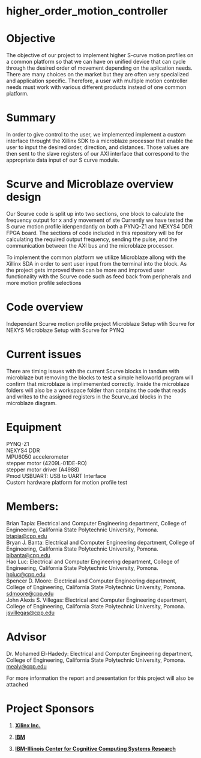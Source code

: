 # higher_order_motion_controller
# Objective
The objective of our project to implement higher S-curve motion profiles on a common platform so that we can have on unified device that can cycle through the desired order of movement depending on the aplication needs. There are many choices on the market but they are often very specialized and application specific. Therefore, a user with multiple motion controller needs must work with various different products instead of one common platform. 

# Summary
In order to give control to the user, we implemented  implement a custom interface throught the Xillinx SDK to a microblaze processor that enable the user to input the desired order, direction, and distances. Those values are then sent to the slave registers of our AXI interface that correspond to the appropriate data input of our S curve module. 

# Scurve and Microblaze overview design 
Our Scurve code is split up into two sections, one block to calculate the frequency output for x and y movement of ste
Currently we have tested the S curve motion profile idenpendantly on both a PYNQ-Z1 and NEXYS4 DDR FPGA board. The sections of code included in this repository will be for calculating the required output frequency, sending the pulse, and the communication between the AXI bus and the microblaze processor. 

To implement the common platform we utilize Microblaze allong with the Xillinx SDA in order to sent user input from the terminal into the block. As the project gets improved there can be more and improved user functionality with the Scurve code such as feed back from peripherals and more motion profile selections

# Code overview

Independant Scurve motion profile project
Microblaze Setup wtih Scurve for NEXYS
Microblaze Setup with Scurve for PYNQ

# Current issues
There are timing issues with the current Scurve blocks in tandum with microblaze but removing the blocks to test a simple helloworld program will confirm that microblaze is implimemented correctly. Inside the microblaze folders will also be a workspace folder than contains the code that reads and writes to the assigned registers in the Scurve_axi blocks in the microblaze diagram.

# Equipment 
PYNQ-Z1  
NEXYS4 DDR  
MPU6050 accelerometer  
stepper motor (4209L-01DE-RO)  
stepper motor driver (A4988)  
Pmod USBUART: USB to UART Interface  
Custom hardware platform for motion profile test   

# Members:
Brian Tapia: Electrical and Computer Engineering department, College of Engineering, California State Polytechnic University, Pomona. btapia@cpp.edu  
Bryan J. Banta: Electrical and Computer Engineering department, College of Engineering, California State Polytechnic University, Pomona. bjbanta@cpp.edu   
Hao Luc: Electrical and Computer Engineering department, College of Engineering, California State Polytechnic University, Pomona. hpluc@cpp.edu   
Spencer D. Moore: Electrical and Computer Engineering department, College of Engineering, California State Polytechnic University, Pomona. sdmoore@cpp.edu  
John Alexis S. Villegas: Electrical and Computer Engineering department, College of Engineering, California State Polytechnic University, Pomona. jsvillegas@cpp.edu   

# Advisor
Dr. Mohamed El-Hadedy: Electrical and Computer Engineering department, College of Engineering, California State Polytechnic University, Pomona. mealy@cpp.edu 

For more information the report and presentation for this project will also be attached

# Project Sponsors 

1. **[Xilinx Inc.](https://www.xilinx.com/)**

2. **[IBM](https://www.ibm.com)**

3. **[IBM-Illinois Center for Cognitive Computing Systems Research](https://www.c3sr.com/)**
